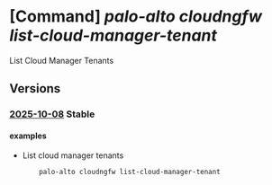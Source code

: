 # [Command] _palo-alto cloudngfw list-cloud-manager-tenant_

List Cloud Manager Tenants

## Versions

### [2025-10-08](/Resources/mgmt-plane/L3N1YnNjcmlwdGlvbnMve30vcHJvdmlkZXJzL3BhbG9hbHRvbmV0d29ya3MuY2xvdWRuZ2Z3L2xpc3RjbG91ZG1hbmFnZXJ0ZW5hbnRz/2025-10-08.xml) **Stable**

<!-- mgmt-plane /subscriptions/{}/providers/paloaltonetworks.cloudngfw/listcloudmanagertenants 2025-10-08 -->

#### examples

- List cloud manager tenants
    ```bash
        palo-alto cloudngfw list-cloud-manager-tenant
    ```

